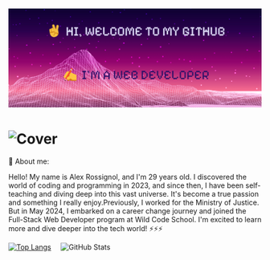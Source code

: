 #  ![Cover](https://github.com/RossAlex0/RossAlex0/blob/main/bannGitHub.jpg.png)
# ![Cover](https://www.codewars.com/users/RossAlex/badges/micro)

🔭 About me:

  Hello! My name is Alex Rossignol, and I'm 29 years old. I discovered the world of coding and programming in 2023, and since then, I have been self-teaching and diving deep into this vast universe. It's become a true passion and something I really enjoy.Previously, I worked for the Ministry of Justice. But in May 2024, I embarked on a career change journey and joined the Full-Stack Web Developer program at Wild Code School. I'm excited to learn more and dive deeper into the tech world! ⚡⚡⚡


<div width="1000">
  <a href="https://github.com/RossAlex0/github-readme-stats">
    <img src="https://github-readme-stats.vercel.app/api/top-langs/?username=RossAlex0&layout=donut&theme=aura_dark&size_weight=0.5&count_weight=0.5" alt="Top Langs" />
  </a>
  <a href="https://github.com/RossAlex0/github-readme-stats">
    <img src="https://github-readme-stats.vercel.app/api?username=RossAlex0&theme=aura_dark&hide=stars,issues" alt="GitHub Stats" width="400" height="220" align="right" />
  </a>
</div>

















<!--
**RossAlex0/RossAlex0** is a ✨ _special_ ✨ repository because its `README.md` (this file) appears on your GitHub profile.

Here are some ideas to get you started:

- 🔭 I’m currently working on ...
- 🌱 I’m currently learning ...
- 👯 I’m looking to collaborate on ...
- 🤔 I’m looking for help with ...
- 💬 Ask me about ...
- 📫 How to reach me: ...
- 😄 Pronouns: ...
- ⚡ Fun fact: ...
-->
